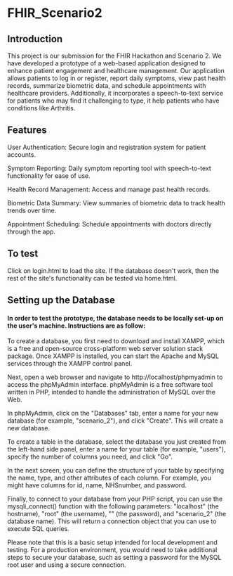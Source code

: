# FHIR_Scenario2

## Introduction

This project is our submission for the FHIR Hackathon and Scenario 2.  We have developed a prototype of a web-based application designed to enhance patient engagement and healthcare management.  Our application allows patients to log in or register, report daily symptoms, view past health records, summarize biometric data, and schedule appointments with healthcare providers.  Additionally, it incorporates a speech-to-text service for patients who may find it challenging to type, it help patients who have conditions like Arthritis.

## Features

User Authentication: Secure login and registration system for patient accounts.

Symptom Reporting: Daily symptom reporting tool with speech-to-text functionality for ease of use.

Health Record Management: Access and manage past health records.

Biometric Data Summary: View summaries of biometric data to track health trends over time.

Appointment Scheduling: Schedule appointments with doctors directly through the app.

## To test
Click on login.html to load the site. If the database doesn't work, then the rest of the site's functionality can be tested via home.html.

## Setting up the Database
#### In order to test the prototype, the database needs to be locally set-up on the user's machine. Instructions are as follow:
To create a database, you first need to download and install XAMPP, which is a free and open-source cross-platform web server solution stack package. Once XAMPP is installed, you can start the Apache and MySQL services through the XAMPP control panel.

Next, open a web browser and navigate to http://localhost/phpmyadmin to access the phpMyAdmin interface. phpMyAdmin is a free software tool written in PHP, intended to handle the administration of MySQL over the Web.

In phpMyAdmin, click on the "Databases" tab, enter a name for your new database (for example, "scenario_2"), and click "Create". This will create a new database.

To create a table in the database, select the database you just created from the left-hand side panel, enter a name for your table (for example, "users"), specify the number of columns you need, and click "Go". 

In the next screen, you can define the structure of your table by specifying the name, type, and other attributes of each column. For example, you might have columns for id, name, NHSnumber, and password.

Finally, to connect to your database from your PHP script, you can use the mysqli_connect() function with the following parameters: "localhost" (the hostname), "root" (the username), "" (the password), and "scenario_2" (the database name). This will return a connection object that you can use to execute SQL queries.

Please note that this is a basic setup intended for local development and testing. For a production environment, you would need to take additional steps to secure your database, such as setting a password for the MySQL root user and using a secure connection.
